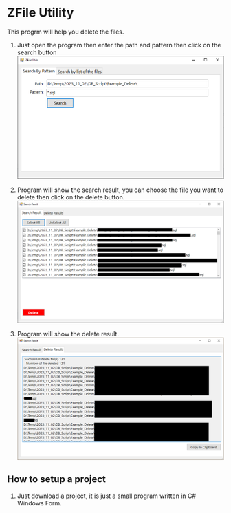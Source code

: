 # ZFile Utility  
This progrm will help you delete the files.

1. Just open the program then enter the path and pattern then click on the search button  
![Program](https://github.com/KDevZilla/ImageUpload/blob/main/ZFile/ZFileUtils_01.png)   

2. Program will show the search result, you can choose the file you want to delete then click on the delete button.
![Program](https://github.com/KDevZilla/ImageUpload/blob/main/ZFile/ZFileUtils_02.png)

3. Program will show the delete result.
![Program](https://github.com/KDevZilla/ImageUpload/blob/main/ZFile/ZFileUtils_03.png)







## How to setup a project
1. Just download a project, it is just a small program written in C# Windows Form.
